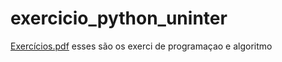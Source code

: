 # exercicio_python_uninter
[Exercícios.pdf](https://github.com/Wallison-Camilo/exercicio_python_uninter/files/10239386/Exercicios.pdf)
esses são os exerci de programaçao e algoritmo
